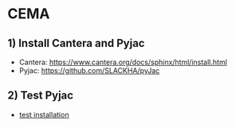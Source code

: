 # CEMA

## 1) Install Cantera and Pyjac 

- Cantera: https://www.cantera.org/docs/sphinx/html/install.html
- Pyjac: https://github.com/SLACKHA/pyJac

## 2) Test Pyjac

- [test installation](./test_installation/)
